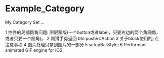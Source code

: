 # Example_Category
My Category Set ...

1 控件的局部圆角问题: 图层蒙版(一个button或者label，只要右边的两个角圆角，或者只要一个圆角)。
2 侧滑手势返回 btn:pushVCAction
3 关于block使用的ji点注意事项
4 图片处理只拿到图片的一部分
5 setupBarStyle;
6 Performant animated GIF engine for iOS;
